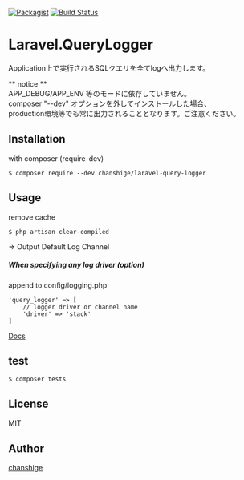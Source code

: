 [![Packagist](https://img.shields.io/badge/packagist-v2.0.1-blue.svg)](https://packagist.org/packages/chanshige/laravel-query-logger)
[![Build Status](https://travis-ci.com/chanshige/Laravel.QueryLogger.svg?branch=master)](https://travis-ci.com/chanshige/Laravel.QueryLogger)

# Laravel.QueryLogger

Application上で実行されるSQLクエリを全てlogへ出力します。  

** notice **  
    APP_DEBUG/APP_ENV 等のモードに依存していません。  
    composer "--dev" オプションを外してインストールした場合、  
    production環境等でも常に出力されることとなります。ご注意ください。  

## Installation
with composer (require-dev)
```shell script
$ composer require --dev chanshige/laravel-query-logger
```

## Usage
remove cache  
```
$ php artisan clear-compiled
```
=> Output Default Log Channel  

##### When specifying any log driver (option)
append to config/logging.php
```
'query_logger' => [
    // logger driver or channel name
    'driver' => 'stack'
]
```
[Docs](https://laravel.com/docs/7.x/logging#configuration)

## test
`$ composer tests`  

## License
MIT

## Author
[chanshige](https://twitter.com/chanshige)
